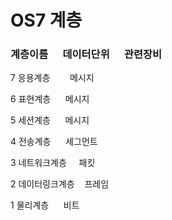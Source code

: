 # OS7 계층



### 계층이름 &nbsp;&nbsp;&nbsp;&nbsp;  데이터단위  &nbsp;&nbsp;&nbsp;&nbsp; 관련장비

7 응용계층 &nbsp;&nbsp;&nbsp;&nbsp;&nbsp;&nbsp; 메시지

6 표현계층 &nbsp;&nbsp;&nbsp;&nbsp; 메시지

5 세션계층 &nbsp;&nbsp;&nbsp;&nbsp; 메시지

4 전송계층 &nbsp;&nbsp;&nbsp;&nbsp; 세그먼트

3 네트워크계층 &nbsp;&nbsp;&nbsp; 패킷

2 데이터링크계층 &nbsp;&nbsp; 프레임

1 물리계층 &nbsp;&nbsp;&nbsp;&nbsp; 비트

